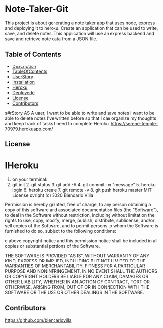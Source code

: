 # Note-Taker-Git
This project is about generating a note taker app that uses node, express and deploying it to heroku. Create an application that can be used to write, save, and delete notes. This application will use an express backend and save and retrieve note data from a JSON file.

## Table of Contents
  * [Description](#Description)
  * [TableOfContents](#TableOfContents)
  * [UserStory](#UserStory)
  * [Installation](#Installation)
  * [Heroku](#Heroku)
  * [Deployede](Deployedn)
  * [License](#license)
  * [Contributors](#Contributors)
  
s#rStory
AS A uaer, I want to be able to write and save notes
   I want to be able to delete notes I've written before
   sp that I can organize my thoughts and keep track of tasks I need to complete
Heroku:  https://serene-temple-70979.herokuapp.com/

  
  ## License
  
# IHeroku
1. on your terminal:
1. git init
   2. git status
   3. git add -A
   4. git commit -m "message"
   5. heroku login
   6. heroku create
   7. git remote -v
   8. git push heroku master
MIT License
pyright (c) 2020 Biencarlo Villa

Permission is hereby granted, free of charge, to any person obtaining a copy of this software and associated documentation files (the "Software"), to deal in the Software without restriction, including without limitation the rights to use, copy, modify, merge, publish, distribute, sublicense, and/or sell copies of the Software, and to permit persons to whom the Software is furnished to do so, subject to the following conditions:

e above copyright notice and this permission notice shall be included in all copies or substantial portions of the Software.

THE SOFTWARE IS PROVIDED "AS IS", WITHOUT WARRANTY OF ANY KIND, EXPRESS OR IMPLIED, INCLUDING BUT NOT LIMITED TO THE WARRANTIES OF MERCHANTABILITY, FITNESS FOR A PARTICULAR PURPOSE AND NONINFRINGEMENT. IN NO EVENT SHALL THE AUTHORS OR COPYRIGHT HOLDERS BE LIABLE FOR ANY CLAIM, DAMAGES OR OTHER LIABILITY, WHETHER IN AN ACTION OF CONTRACT, TORT OR OTHERWISE, ARISING FROM, OUT OF OR IN CONNECTION WITH THE SOFTWARE OR THE USE OR OTHER DEALINGS IN THE SOFTWARE.
  
  ## Contributors
   https://github.com/biencarlovilla
